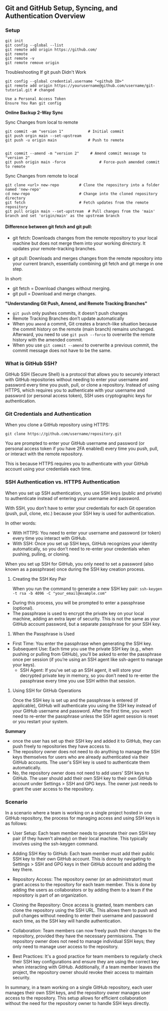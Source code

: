 
## Git and GitHub Setup, Syncing, and Authentication Overview  

### Setup
```
git init
git config --global --list
git remote add origin https://github.com/
git remote
git remote -v
git remote remove origin
```

Troubleshooting If git push Didn't Work
```
git config --global credential.username "<github ID>"
git remote add origin https://yourusername@github.com/username/git-tutorial.git # changed 

Use a Personal Access Token
Ensure You Ran git config
```
**Online Backup 2-Way Sync**

Sync Changes from local to remote
```
git commit -am "version 1"           # Initial commit
git push orgin main --set-upstream
git push -u origin main              # Push to remote


git commit --amend -m "version 2"     # Amend commit message to "version 2"
git push origin main -force               # Force-push amended commit to remote
```

Sync Changes from remote to local
```
git clone <url> new-repo         # Clone the repository into a folder named 'new-repo'
cd new-repo                      # Change into the cloned repository directory
git fetch                        # Fetch updates from the remote repository
git pull origin main --set-upstream  # Pull changes from the 'main' branch and set 'origin/main' as the upstream branch
```

#### Difference between git fetch and git pull:

- git fetch: Downloads changes from the remote repository to your local machine but does not merge them into your working directory. It updates your remote-tracking branches.

- git pull: Downloads and merges changes from the remote repository into your current branch, essentially combining git fetch and git merge in one step.

In short:
- git fetch = Download changes without merging.
- git pull = Download and merge changes.

**"Understanding Git Push, Amend, and Remote Tracking Branches"**

- `git push` only pushes commits, it doesn't push changes
- Remote Tracking Branches don’t update automatically
- When you `amend` a commit, Git creates a branch-like situation because the commit history on the remote (main branch) remains unchanged. Afterward, you need to use `git push --force` to overwrite the remote history with the amended commit.
- When you use `git commit --amend` to overwrite a previous commit, the commit message does not have to be the same. 


### What is GitHub SSH?
GitHub SSH (Secure Shell) is a protocol that allows you to securely interact with GitHub repositories without needing to enter your username and password every time you push, pull, or clone a repository. Instead of using HTTPS, which requires you to authenticate with your username and password (or personal access token), SSH uses cryptographic keys for authentication.

### Git Credentials and Authentication

When you clone a GitHub repository using HTTPS:

    git clone https://github.com/username/repository.git

You are prompted to enter your GitHub username and password (or personal access token if you have 2FA enabled) every time you push, pull, or interact with the remote repository.

This is because HTTPS requires you to authenticate with your GitHub account using your credentials each time.

### SSH Authentication vs. HTTPS Authentication
When you set up SSH authentication, you use SSH keys (public and private) to authenticate instead of entering your username and password.

With SSH, you don’t have to enter your credentials for each Git operation (push, pull, clone, etc.) because your SSH key is used for authentication.

In other words:
- With HTTPS: 
  You need to enter your username and password (or token) every time you interact with GitHub.
- With SSH: 
  Once you set up SSH keys, GitHub recognizes your identity automatically, so you don’t need to re-enter your credentials when pushing, pulling, or cloning.

When you set up SSH for GitHub, you only need to set a password (also known as a passphrase) once during the SSH key creation process.

1. Creating the SSH Key Pair
   
   When you run the command to generate a new SSH key pair: `ssh-keygen -t rsa -b 4096 -C "your_email@example.com"`
- During this process, you will be prompted to enter a passphrase (optional).
- The passphrase is used to encrypt the private key on your local machine, adding an extra layer of security. This is not the same as your GitHub account password, but a separate passphrase for your SSH key.

1. When the Passphrase is Used

- First Time: 
  You enter the passphrase when generating the SSH key.
- Subsequent Use: 
  Each time you use the private SSH key (e.g., when pushing or pulling from GitHub), you'll be asked to enter the passphrase once per session (if you’re using an SSH agent like ssh-agent to manage your keys).
  - SSH Agent: 
  If you've set up an SSH agent, it will store your decrypted private key in memory, so you don’t need to re-enter the passphrase every time you use SSH within that session.

1. Using SSH for GitHub Operations
   
   Once the SSH key is set up and the passphrase is entered (if applicable), GitHub will authenticate you using the SSH key instead of your GitHub username and password. After the first time, you won’t need to re-enter the passphrase unless the SSH agent session is reset or you restart your system.

**Summary**
- once the user has set up their SSH key and added it to GitHub, they can push freely to repositories they have access to.
- The repository owner does not need to do anything to manage the SSH keys themselves for users who are already authenticated via their GitHub accounts. The user's SSH key is used to authenticate them automatically.
- No, the repository owner does not need to add users' SSH keys to GitHub. The user should add their own SSH key to their own GitHub account under Settings > SSH and GPG keys. The owner just needs to grant the user access to the repository.

### Scenario

In a scenario where a team is working on a single project hosted in one GitHub repository, the process for managing access and using SSH keys is as follows:

- User Setup: Each team member needs to generate their own SSH key pair (if they haven't already) on their local machine. This typically involves using the ssh-keygen command.

- Adding SSH Key to GitHub: Each team member must add their public SSH key to their own GitHub account. This is done by navigating to Settings > SSH and GPG keys in their GitHub account and adding the key there.

- Repository Access: The repository owner (or an administrator) must grant access to the repository for each team member. This is done by adding the users as collaborators or by adding them to a team if the repository is part of an organization.

- Cloning the Repository: Once access is granted, team members can clone the repository using the SSH URL. This allows them to push and pull changes without needing to enter their username and password each time, as the SSH key will handle authentication.

- Collaboration: Team members can now freely push their changes to the repository, provided they have the necessary permissions. The repository owner does not need to manage individual SSH keys; they only need to manage user access to the repository.

- Best Practices: It's a good practice for team members to regularly check their SSH key configurations and ensure they are using the correct key when interacting with GitHub. Additionally, if a team member leaves the project, the repository owner should revoke their access to maintain security.

In summary, in a team working on a single GitHub repository, each user manages their own SSH keys, and the repository owner manages user access to the repository. This setup allows for efficient collaboration without the need for the repository owner to handle SSH keys directly.